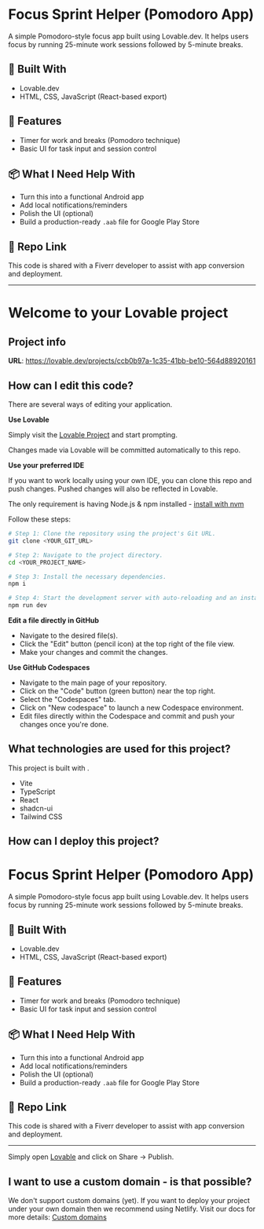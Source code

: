 # Focus Sprint Helper (Pomodoro App)

A simple Pomodoro-style focus app built using Lovable.dev. It helps users focus by running 25-minute work sessions followed by 5-minute breaks.

## 🔧 Built With
- Lovable.dev
- HTML, CSS, JavaScript (React-based export)

## 🎯 Features
- Timer for work and breaks (Pomodoro technique)
- Basic UI for task input and session control

## 📦 What I Need Help With
- Turn this into a functional Android app
- Add local notifications/reminders
- Polish the UI (optional)
- Build a production-ready `.aab` file for Google Play Store

## 📁 Repo Link
This code is shared with a Fiverr developer to assist with app conversion and deployment.

---
# Welcome to your Lovable project

## Project info

**URL**: https://lovable.dev/projects/ccb0b97a-1c35-41bb-be10-564d88920161

## How can I edit this code?

There are several ways of editing your application.

**Use Lovable**

Simply visit the [Lovable Project](https://lovable.dev/projects/ccb0b97a-1c35-41bb-be10-564d88920161) and start prompting.

Changes made via Lovable will be committed automatically to this repo.

**Use your preferred IDE**

If you want to work locally using your own IDE, you can clone this repo and push changes. Pushed changes will also be reflected in Lovable.

The only requirement is having Node.js & npm installed - [install with nvm](https://github.com/nvm-sh/nvm#installing-and-updating)

Follow these steps:

```sh
# Step 1: Clone the repository using the project's Git URL.
git clone <YOUR_GIT_URL>

# Step 2: Navigate to the project directory.
cd <YOUR_PROJECT_NAME>

# Step 3: Install the necessary dependencies.
npm i

# Step 4: Start the development server with auto-reloading and an instant preview.
npm run dev
```

**Edit a file directly in GitHub**

- Navigate to the desired file(s).
- Click the "Edit" button (pencil icon) at the top right of the file view.
- Make your changes and commit the changes.

**Use GitHub Codespaces**

- Navigate to the main page of your repository.
- Click on the "Code" button (green button) near the top right.
- Select the "Codespaces" tab.
- Click on "New codespace" to launch a new Codespace environment.
- Edit files directly within the Codespace and commit and push your changes once you're done.

## What technologies are used for this project?

This project is built with .

- Vite
- TypeScript
- React
- shadcn-ui
- Tailwind CSS

## How can I deploy this project?

# Focus Sprint Helper (Pomodoro App)

A simple Pomodoro-style focus app built using Lovable.dev. It helps users focus by running 25-minute work sessions followed by 5-minute breaks.

## 🔧 Built With
- Lovable.dev
- HTML, CSS, JavaScript (React-based export)

## 🎯 Features
- Timer for work and breaks (Pomodoro technique)
- Basic UI for task input and session control

## 📦 What I Need Help With
- Turn this into a functional Android app
- Add local notifications/reminders
- Polish the UI (optional)
- Build a production-ready `.aab` file for Google Play Store

## 📁 Repo Link
This code is shared with a Fiverr developer to assist with app conversion and deployment.

---


Simply open [Lovable](https://lovable.dev/projects/ccb0b97a-1c35-41bb-be10-564d88920161) and click on Share -> Publish.

## I want to use a custom domain - is that possible?

We don't support custom domains (yet). If you want to deploy your project under your own domain then we recommend using Netlify. Visit our docs for more details: [Custom domains](https://docs.lovable.dev/tips-tricks/custom-domain/)
